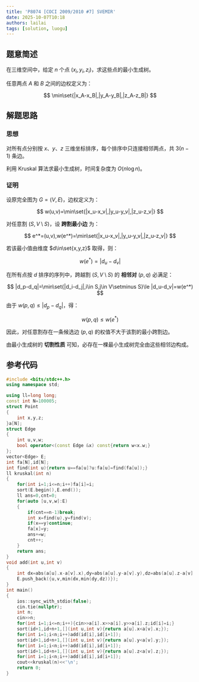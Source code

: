 ```yaml
---
title: 'P8074 [COCI 2009/2010 #7] SVEMIR'
date: 2025-10-07T10:18
authors: lailai
tags: [solution, luogu]
---
```


<Solution pid="P8074" aid="b9asow1t" />

<!-- truncate -->

## 题意简述

在三维空间中，给定 $n$ 个点 $(x_i,y_i,z_i)$，求这些点的最小生成树。

任意两点 $A$ 和 $B$ 之间的边权定义为：

$$
\min\set{|x_A-x_B|,|y_A-y_B|,|z_A-z_B|}
$$

## 解题思路

### 思想

对所有点分别按 $x$、$y$、$z$ 三维坐标排序，每个排序中只连接相邻两点，共 $3(n−1)$ 条边。

利用 Kruskal 算法求最小生成树，时间复杂度为 $O(n\log n)$。

### 证明

设原完全图为 $G=(V,E)$，边权定义为：

$$
w(u,v)=\min\set{|x_u-x_v|,|y_u-y_v|,|z_u-z_v|}
$$

对任意割 $(S,V\setminus S)$，设 **跨割最小边** 为：

$$
e^*=(u,v),w(e^*)=\min\set{|x_u-x_v|,|y_u-y_v|,|z_u-z_v|}
$$

若该最小值由维度 $d\in\set{x,y,z}$ 取得，则：

$$
w(e^*)=|d_u-d_v|
$$

在所有点按 $d$ 排序的序列中，跨越割 $(S,V\setminus S)$ 的 **相邻对** $(p,q)$ 必满足：

$$
|d_p-d_q|=\min\set{|d_i-d_j|,i\in S,j\in V\setminus S}\le |d_u-d_v|=w(e^*)
$$

由于 $w(p,q)\le |d_p-d_q|$，得：

$$
w(p,q)\le w(e^*)
$$

因此，对任意割存在一条候选边 $(p,q)$ 的权值不大于该割的最小跨割边。

由最小生成树的 **切割性质** 可知，必存在一棵最小生成树完全由这些相邻边构成。

## 参考代码

```cpp
#include <bits/stdc++.h>
using namespace std;

using ll=long long;
const int N=100005;
struct Point
{
	int x,y,z;
}a[N];
struct Edge
{
	int u,v,w;
	bool operator<(const Edge &x) const{return w<x.w;}
};
vector<Edge> E;
int fa[N],id[N];
int find(int u){return u==fa[u]?u:fa[u]=find(fa[u]);}
ll kruskal(int n)
{
	for(int i=1;i<=n;i++)fa[i]=i;
	sort(E.begin(),E.end());
	ll ans=0,cnt=0;
	for(auto [u,v,w]:E)
	{
		if(cnt==n-1)break;
		int x=find(u),y=find(v);
		if(x==y)continue;
		fa[x]=y;
		ans+=w;
		cnt++;
	}
	return ans;
}
void add(int u,int v)
{
	int dx=abs(a[u].x-a[v].x),dy=abs(a[u].y-a[v].y),dz=abs(a[u].z-a[v].z);
	E.push_back({u,v,min(dx,min(dy,dz))});
}
int main()
{
	ios::sync_with_stdio(false);
	cin.tie(nullptr);
	int n;
	cin>>n;
	for(int i=1;i<=n;i++){cin>>a[i].x>>a[i].y>>a[i].z;id[i]=i;}
	sort(id+1,id+n+1,[](int u,int v){return a[u].x<a[v].x;});
	for(int i=1;i<n;i++)add(id[i],id[i+1]);
	sort(id+1,id+n+1,[](int u,int v){return a[u].y<a[v].y;});
	for(int i=1;i<n;i++)add(id[i],id[i+1]);
	sort(id+1,id+n+1,[](int u,int v){return a[u].z<a[v].z;});
	for(int i=1;i<n;i++)add(id[i],id[i+1]);
	cout<<kruskal(n)<<'\n';
	return 0;
}
```
